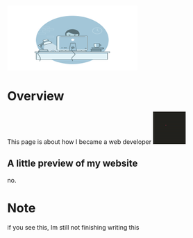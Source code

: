 <img alt="new" src="images/webDevLogo.jpg" height="150" width="300" />

# Overview
This page is about how I became a web developer
<img alt="new" src="images/nav/A.S/coding.jpg" height="75" width="75" />

## A little preview of my website
no.

# Note
if you see this, Im still not finishing writing this 